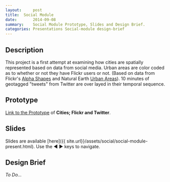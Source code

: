 ```yaml
---
layout:     post
title:  Social Module
date:       2014-09-08
summary:    Social Module Prototype, Slides and Design Brief.
categories: Presentations Social-module design-brief
---
```

## Description
This project is a first attempt at examining how cities are spatially represented based on data from social media. Urban areas are color coded as to whether or not they have Flickr users or not. (Based on data from Flickr's [Alpha Shapes](http://code.flickr.net/2011/01/08/flickr-shapefiles-public-dataset-2-0/) and Natural Earth [Urban Areas](http://www.naturalearthdata.com/downloads/10m-cultural-vectors/10m-urban-area/)). 10 minutes of geotagged "tweets" from Twitter are over layed in their temporal sequence.

## Prototype
[Link to the Prototype](http://cdb.io/1xn7bFv) of **Cities; Flickr and Twitter**.

## Slides
Slides are available [here]({{ site.url}}/assets/social/social-module-present.html). Use the ◀ ▶ keys to navigate.

## Design Brief
*To Do...*
